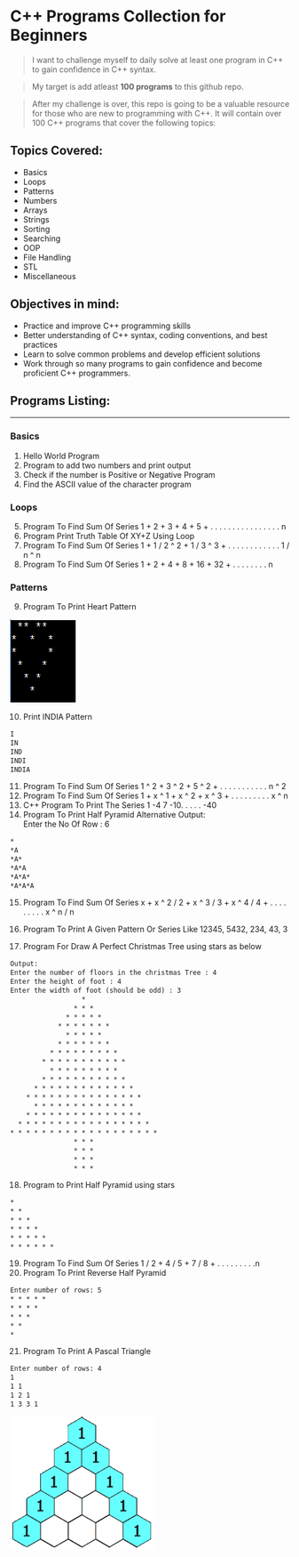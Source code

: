 # C++ Programs Collection for Beginners
<!--[Studytonight
](https://www.studytonight.com/cpp-programs/cpp-adding-two-numbers-program) -->
> I want to challenge myself to daily solve at least one program in C++ to gain confidence in C++ syntax. 

> My target is add atleast **100 programs** to this github repo.

> After my challenge is over, this repo is going to be a valuable resource for those who are new to programming with C++. It will contain over 100 C++ programs that cover the following topics:

## Topics Covered:
- Basics
- Loops
- Patterns
- Numbers
- Arrays
- Strings
- Sorting
- Searching
- OOP
- File Handling
- STL
- Miscellaneous

## Objectives in mind:
- Practice and improve C++ programming skills
- Better understanding of C++ syntax, coding conventions, and best practices
- Learn to solve common problems and develop efficient solutions
- Work through so many programs to gain confidence and become proficient C++ programmers.

## Programs Listing:
---
### Basics
1. Hello World Program 
2. Program to add two numbers and print output
3. Check if the number is Positive or Negative Program
4. Find the ASCII value of the character program
### Loops
5. Program To Find Sum Of Series 1 + 2 + 3 + 4 + 5 + . . . . . . . . . . . . . . . . n
6. Program Print Truth Table Of XY+Z Using Loop
7. Program To Find Sum Of Series 1 + 1 / 2 ^ 2 + 1 / 3 ^ 3 + . . . . . . . . . . . . 1 / n ^ n
8. Program To Find Sum Of Series 1 + 2 + 4 + 8 + 16 + 32 + . . . . . . . . n
### Patterns
9. Program To Print Heart Pattern 

![Heart Patter](3-Patterns/8-ProgramToFindSumOfSeries1+2+4+8+16+32+till-n-terms.png)

10.   Print INDIA Pattern
```
I
IN
IND
INDI
INDIA
```

11. Program To Find Sum Of Series 1 ^ 2 + 3 ^ 2 + 5 ^ 2 + . . . . . . . . . . . n ^ 2
12.   Program To Find Sum Of Series 1 + x ^ 1 + x ^ 2 + x ^ 3 + . . . . . . . . . x ^ n
13.   C++ Program To Print The Series 1 -4 7 -10. . . . . -40
14.   Program To Print Half Pyramid Alternative
 Output:   
Enter the No Of Row : 6
```
*
*A
*A*
*A*A
*A*A*
*A*A*A
```

15.  Program To Find Sum Of Series x + x ^ 2 / 2 + x ^ 3 / 3 + x ^ 4 / 4 + . . . . . . . . . x ^ n / n
    
16.  Program To Print A Given Pattern Or Series Like 12345, 5432, 234, 43, 3

17. Program For Draw A Perfect Christmas Tree using stars as below
    
```
Output:
Enter the number of floors in the christmas Tree : 4
Enter the height of foot : 4
Enter the width of foot (should be odd) : 3
                  *
                * * *
              * * * * *
            * * * * * * *
              * * * * *
            * * * * * * *
          * * * * * * * * *
        * * * * * * * * * * *
          * * * * * * * * *
        * * * * * * * * * * *
      * * * * * * * * * * * * *
    * * * * * * * * * * * * * * *
      * * * * * * * * * * * * *
    * * * * * * * * * * * * * * *
  * * * * * * * * * * * * * * * * *
* * * * * * * * * * * * * * * * * * *
                * * *
                * * *
                * * *
                * * *
```
18. Program to Print Half Pyramid using stars
```
*
* *
* * *
* * * * 
* * * * * 
* * * * * *
```
19. Program To Find Sum Of Series 1 / 2 + 4 / 5 + 7 / 8 + . . . . . . . . .n
20. Program To Print Reverse Half Pyramid
```
Enter number of rows: 5
* * * * *
* * * *
* * *
* *
*
```
21. Program To Print A Pascal Triangle
```
Enter number of rows: 4
1
1 1
1 2 1
1 3 3 1
```
![Pascal's triangle visualization](3-Patterns/PascalTriangleAnimated2.gif)